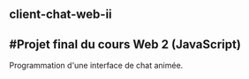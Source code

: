 ## client-chat-web-ii
#Projet final du cours Web 2 (JavaScript)
-----------------------------------------

Programmation d'une interface de chat animée.
